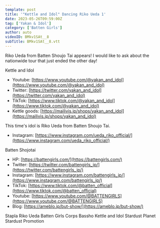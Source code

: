 ```yaml
---
template: post
title: '"Kettle and Idol" Dancing Riko Ueda 1'
date: 2023-05-26T09:59:00Z
tag: ['Yakan & Idol']
category: ['Batten Girls']
author: auto 
videoID: BMkv1SAt__8
subTitle: BMkv1SAt__8.vtt
---
```

Riko Ueda from Batten Shoujo Tai appears! I would like to ask about the nationwide tour that just ended the other day!


Kettle and Idol

- Youtube: [https://www.youtube.com/@yakan_and_idol](https://www.youtube.com/@yakan_and_idol)
- Twitter: [https://twitter.com/yakan_and_idol](https://twitter.com/yakan_and_idol)
- TikTok: [https://www.tiktok.com/@yakan_and_idol](https://www.tiktok.com/@yakan_and_idol)
- Kettle goods: [https://mailivis.jp/shops/yakan_and_idol](https://mailivis.jp/shops/yakan_and_idol)


This time's idol is Riko Ueda from Batten Shoujo Tai.

- Instagram: [https://www.instagram.com/ueda_riko_official/](https://www.instagram.com/ueda_riko_official/)

Batten Shojotai

- HP: [https://battengirls.com/](https://battengirls.com/)
- Twitter: [https://twitter.com/battengirls_jp/](https://twitter.com/battengirls_jp/)
- Instagram: [https://www.instagram.com/battengirls_jp/](https://www.instagram.com/battengirls_jp/)
- TikTok: [https://www.tiktok.com/@batten_official](https://www.tiktok.com/@batten_official)
- Youtube: [https://www.youtube.com/@BATTENGIRLS](https://www.youtube.com/@BATTENGIRLS)
- Blog: [https://ameblo.jp/but-show/](https://ameblo.jp/but-show/)


Stapla Riko Ueda Batten Girls Corps Bassho Kettle and Idol Stardust Planet Stardust Promotion